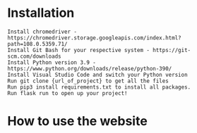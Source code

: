 # Installation

    Install chromedriver - https://chromedriver.storage.googleapis.com/index.html?path=108.0.5359.71/
    Install Git Bash for your respective system - https://git-scm.com/downloads
    Install Python version 3.9 - https://www.python.org/downloads/release/python-390/
    Install Visual Studio Code and switch your Python version
    Run git clone {url_of_project} to get all the files
    Run pip3 install requirements.txt to install all packages.
    Run flask run to open up your project!

# How to use the website
